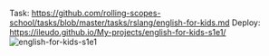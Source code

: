 Task: https://github.com/rolling-scopes-school/tasks/blob/master/tasks/rslang/english-for-kids.md
Deploy: https://ileudo.github.io/My-projects/english-for-kids-s1e1/
![english-for-kids-s1e1](https://user-images.githubusercontent.com/79589513/124839287-ce065580-df88-11eb-9cd6-704f6d7ece4e.jpg)
